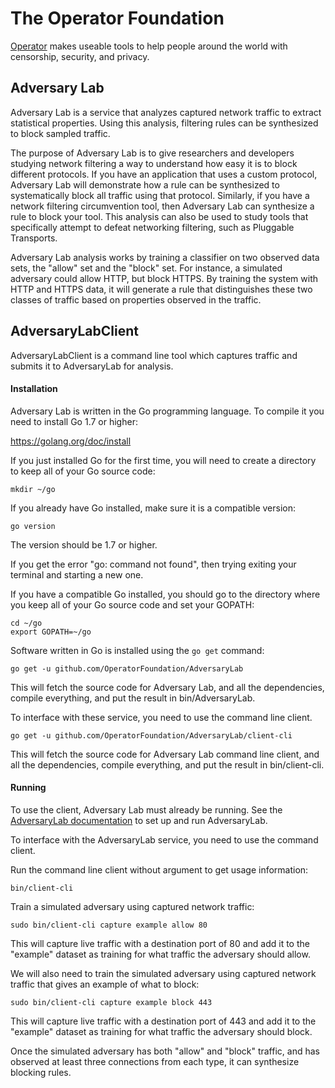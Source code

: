 # The Operator Foundation

[Operator](https://operatorfoundation.org) makes useable tools to help people around the world with censorship, security, and privacy.

## Adversary Lab

Adversary Lab is a service that analyzes captured network traffic to extract statistical properties. Using this analysis, filtering rules can be synthesized to block sampled traffic.

The purpose of Adversary Lab is to give researchers and developers studying network filtering a way to understand how easy it is to block different protocols.
If you have an application that uses a custom protocol, Adversary Lab will demonstrate how a rule can be synthesized to systematically block all traffic using that protocol.
Similarly, if you have a network filtering circumvention tool, then Adversary Lab can synthesize a rule to block your tool.
This analysis can also be used to study tools that specifically attempt to defeat networking filtering, such as Pluggable Transports.

Adversary Lab analysis works by training a classifier on two observed data sets, the "allow" set and the "block" set.
For instance, a simulated adversary could allow HTTP, but block HTTPS. By training the system with HTTP and HTTPS data, it will generate a rule that distinguishes these two classes of traffic based on properties observed in the traffic.

## AdversaryLabClient

AdversaryLabClient is a command line tool which captures traffic and submits it to AdversaryLab for analysis.

#### Installation

Adversary Lab is written in the Go programming language. To compile it you need
to install Go 1.7 or higher:

<https://golang.org/doc/install>

If you just installed Go for the first time, you will need to create a directory
to keep all of your Go source code:

    mkdir ~/go

If you already have Go installed, make sure it is a compatible version:

    go version

The version should be 1.7 or higher.

If you get the error "go: command not found", then trying exiting your terminal
and starting a new one.

If you have a compatible Go installed, you should go to the directory where you
keep all of your Go source code and set your GOPATH:

    cd ~/go
    export GOPATH=~/go

Software written in Go is installed using the `go get` command:

    go get -u github.com/OperatorFoundation/AdversaryLab

This will fetch the source code for Adversary Lab, and all the
dependencies, compile everything, and put the result in
bin/AdversaryLab.

To interface with these service, you need to use the command line client.

    go get -u github.com/OperatorFoundation/AdversaryLab/client-cli

This will fetch the source code for Adversary Lab command line client, and all the
dependencies, compile everything, and put the result in
bin/client-cli.

#### Running

To use the client, Adversary Lab must already be running. See the [AdversaryLab documentation](https://github.com/OperatorFoundation/AdversaryLab) to set up and run AdversaryLab.

To interface with the AdversaryLab service, you need to use the command client.

Run the command line client without argument to get usage information:

    bin/client-cli

Train a simulated adversary using captured network traffic:

    sudo bin/client-cli capture example allow 80

This will capture live traffic with a destination port of 80 and add it to the "example" dataset as training for what traffic the adversary should allow.

We will also need to train the simulated adversary using captured network traffic that gives an example of what to block:

    sudo bin/client-cli capture example block 443

This will capture live traffic with a destination port of 443 and add it to the "example" dataset as training for what traffic the adversary should block.

Once the simulated adversary has both "allow" and "block" traffic, and has observed at least three connections from each type, it can synthesize blocking rules.

